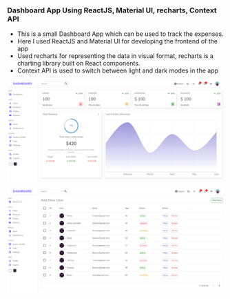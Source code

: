 ### Dashboard App Using ReactJS, Material UI, recharts, Context API

- This is a small Dashboard App which can be used to track the expenses.
- Here I used ReactJS and Material UI for developing the frontend of the app
- Used recharts for representing the data in visual format, recharts is a charting library built on React components.
- Context API is used to switch between light and dark modes in the app

![](git-images/DashboardApp01.png)

![](git-images/DashboardApp02.png)
